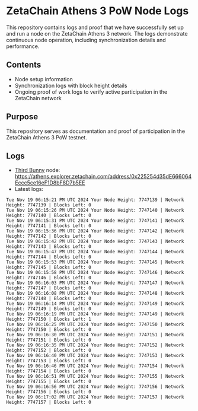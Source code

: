 # ZetaChain Athens 3 PoW Node Logs
This repository contains logs and proof that we have successfully set up and run a node on the ZetaChain Athens 3 network. The logs demonstrate continuous node operation, including synchronization details and performance.

## Contents
- Node setup information
- Synchronization logs with block height details
- Ongoing proof of work logs to verify active participation in the ZetaChain network

## Purpose
This repository serves as documentation and proof of participation in the ZetaChain Athens 3 PoW testnet.

## Logs

- [Third Bunny](https://thirdbunny.xyz/) node: https://athens.explorer.zetachain.com/address/0x225254d35dE666064Eccc5ce16eF1D8bF8D7b5EE
- Latest logs:
```
Tue Nov 19 06:15:21 PM UTC 2024 Your Node Height: 7747139 | Network Height: 7747139 | Blocks Left: 0
Tue Nov 19 06:15:26 PM UTC 2024 Your Node Height: 7747140 | Network Height: 7747140 | Blocks Left: 0
Tue Nov 19 06:15:31 PM UTC 2024 Your Node Height: 7747141 | Network Height: 7747141 | Blocks Left: 0
Tue Nov 19 06:15:36 PM UTC 2024 Your Node Height: 7747142 | Network Height: 7747142 | Blocks Left: 0
Tue Nov 19 06:15:42 PM UTC 2024 Your Node Height: 7747143 | Network Height: 7747143 | Blocks Left: 0
Tue Nov 19 06:15:47 PM UTC 2024 Your Node Height: 7747144 | Network Height: 7747144 | Blocks Left: 0
Tue Nov 19 06:15:53 PM UTC 2024 Your Node Height: 7747145 | Network Height: 7747145 | Blocks Left: 0
Tue Nov 19 06:15:58 PM UTC 2024 Your Node Height: 7747146 | Network Height: 7747146 | Blocks Left: 0
Tue Nov 19 06:16:03 PM UTC 2024 Your Node Height: 7747147 | Network Height: 7747147 | Blocks Left: 0
Tue Nov 19 06:16:08 PM UTC 2024 Your Node Height: 7747148 | Network Height: 7747148 | Blocks Left: 0
Tue Nov 19 06:16:14 PM UTC 2024 Your Node Height: 7747149 | Network Height: 7747149 | Blocks Left: 0
Tue Nov 19 06:16:19 PM UTC 2024 Your Node Height: 7747149 | Network Height: 7747150 | Blocks Left: 1
Tue Nov 19 06:16:25 PM UTC 2024 Your Node Height: 7747150 | Network Height: 7747150 | Blocks Left: 0
Tue Nov 19 06:16:30 PM UTC 2024 Your Node Height: 7747151 | Network Height: 7747151 | Blocks Left: 0
Tue Nov 19 06:16:35 PM UTC 2024 Your Node Height: 7747152 | Network Height: 7747152 | Blocks Left: 0
Tue Nov 19 06:16:40 PM UTC 2024 Your Node Height: 7747153 | Network Height: 7747153 | Blocks Left: 0
Tue Nov 19 06:16:46 PM UTC 2024 Your Node Height: 7747154 | Network Height: 7747154 | Blocks Left: 0
Tue Nov 19 06:16:51 PM UTC 2024 Your Node Height: 7747155 | Network Height: 7747155 | Blocks Left: 0
Tue Nov 19 06:16:56 PM UTC 2024 Your Node Height: 7747156 | Network Height: 7747156 | Blocks Left: 0
Tue Nov 19 06:17:02 PM UTC 2024 Your Node Height: 7747157 | Network Height: 7747157 | Blocks Left: 0
```
